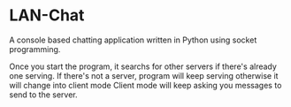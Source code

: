 # LAN-Chat
A console based chatting application written in Python using socket programming.

Once you start the program, it searchs for other servers if there's already one serving.
If there's not a server, program will keep serving otherwise it will change into client mode
Client mode will keep asking you messages to send to the server.
